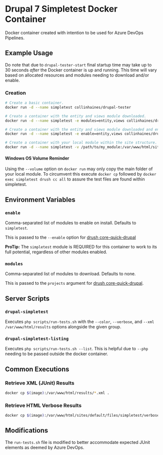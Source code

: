 # Drupal 7 Simpletest Docker Container
Docker container created with intention to be used for Azure DevOps Pipelines.

## Example Usage
Do note that due to `drupal-tester-start` final startup time may take up to 30 seconds _after_ the Docker container is up and running. This time will vary based on allocated resources and modules needing to download and/or enable.

### Creation
```bash
# Create a basic container.
docker run -d --name simpletest collinhaines/drupal-tester

# Create a container with the entity and views module downloaded.
docker run -d --name simpletest -e modules=entity,views collinhaines/drupal-tester

# Create a container with the entity and views module downloaded and enabled.
docker run -d --name simpletest -e enable=entity,views collinhaines/drupal-tester

# Create a container with your local module within the site structure.
docker run -d --name simpletest -v /path/to/my_module:/var/www/html/sites/all/modules/my_module collinhaines/drupal-tester
```

#### Windows OS Volume Reminder
Using the `--volume` option on `docker run` may only copy the main folder of your local module. To circumvent this execute `docker cp` followed by `docker exec simpletest drush cc all` to assure the test files are found within simpletest.

## Environment Variables
### `enable`
Comma-separated list of modules to enable on install. Defaults to `simpletest`.

This is passed to the `--enable` option for [drush core-quick-drupal](https://drushcommands.com/drush-8x/core/core-quick-drupal/)

**ProTip:** The `simpletest` module is REQUIRED for this container to work to its full potential, regardless of other modules enabled.

### `modules`
Comma-separated list of modules to download. Defaults to none.

This is passed to the `projects` argument for [drush core-quick-drupal](https://drushcommands.com/drush-8x/core/core-quick-drupal/).

## Server Scripts
### `drupal-simpletest`
Executes `php scripts/run-tests.sh` with the `--color`, `--verbose`, and `--xml /var/www/html/results` options alongside the given group.

### `drupal-simpletest-listing`
Executes `php scripts/run-tests.sh --list`. This is helpful due to `--php` needing to be passed outside the docker container.

## Common Executions
### Retrieve XML (JUnit) Results
```bash
docker cp $(image):/var/www/html/results/*.xml .
```

### Retrieve HTML Verbose Results
```bash
docker cp $(image):/var/www/html/sites/default/files/simpletest/verbose/*.html .
```

## Modifications
The `run-tests.sh` file is modified to better accommodate expected JUnit elements as deemed by Azure DevOps.
